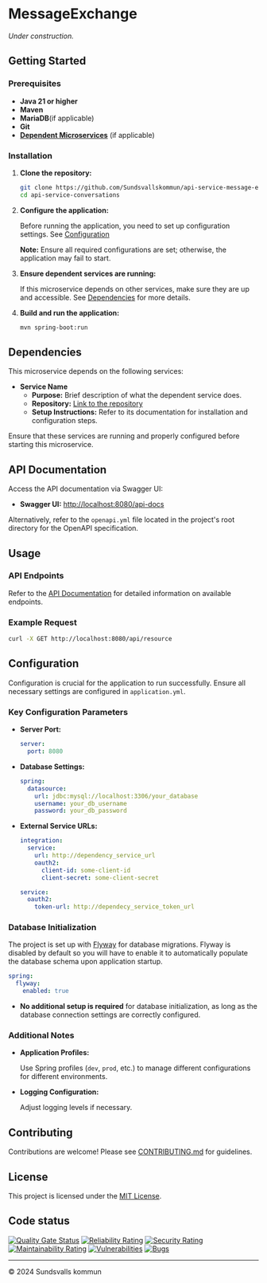 # MessageExchange

_Under construction._

## Getting Started

### Prerequisites

- **Java 21 or higher**
- **Maven**
- **MariaDB**(if applicable)
- **Git**
- **[Dependent Microservices](#dependencies)** (if applicable)

### Installation

1. **Clone the repository:**

   ```bash
   git clone https://github.com/Sundsvallskommun/api-service-message-exchange.git
   cd api-service-conversations
   ```
2. **Configure the application:**

   Before running the application, you need to set up configuration settings.
   See [Configuration](#Configuration)

   **Note:** Ensure all required configurations are set; otherwise, the application may fail to start.

3. **Ensure dependent services are running:**

   If this microservice depends on other services, make sure they are up and accessible.
   See [Dependencies](#dependencies) for more details.

4. **Build and run the application:**

   ```bash
   mvn spring-boot:run
   ```

## Dependencies

This microservice depends on the following services:

- **Service Name**
  - **Purpose:** Brief description of what the dependent service does.
  - **Repository:** [Link to the repository](https://github.com/Sundsvallskommun/service_name)
  - **Setup Instructions:** Refer to its documentation for installation and configuration steps.

Ensure that these services are running and properly configured before starting this microservice.

## API Documentation

Access the API documentation via Swagger UI:

- **Swagger UI:** [http://localhost:8080/api-docs](http://localhost:8080/api-docs)

Alternatively, refer to the `openapi.yml` file located in the project's root directory for the OpenAPI specification.

## Usage

### API Endpoints

Refer to the [API Documentation](#api-documentation) for detailed information on available endpoints.

### Example Request

```bash
curl -X GET http://localhost:8080/api/resource
```

## Configuration

Configuration is crucial for the application to run successfully. Ensure all necessary settings are configured in
`application.yml`.

### Key Configuration Parameters

- **Server Port:**

  ```yaml
  server:
    port: 8080
  ```
- **Database Settings:**

  ```yaml
  spring:
    datasource:
      url: jdbc:mysql://localhost:3306/your_database
      username: your_db_username
      password: your_db_password
  ```
- **External Service URLs:**

  ```yaml
  integration:
    service:
      url: http://dependency_service_url
      oauth2:
        client-id: some-client-id
        client-secret: some-client-secret

  service:
    oauth2:
      token-url: http://dependecy_service_token_url
  ```

### Database Initialization

The project is set up with [Flyway](https://github.com/flyway/flyway) for database migrations. Flyway is disabled by
default so you will have to enable it to automatically populate the database schema upon application startup.

```yaml
spring:
  flyway:
    enabled: true
```

- **No additional setup is required** for database initialization, as long as the database connection settings are
  correctly configured.

### Additional Notes

- **Application Profiles:**

  Use Spring profiles (`dev`, `prod`, etc.) to manage different configurations for different environments.

- **Logging Configuration:**

  Adjust logging levels if necessary.

## Contributing

Contributions are welcome! Please
see [CONTRIBUTING.md](https://github.com/Sundsvallskommun/.github/blob/main/.github/CONTRIBUTING.md) for guidelines.

## License

This project is licensed under the [MIT License](LICENSE).

## Code status
[![Quality Gate Status](https://sonarcloud.io/api/project_badges/measure?project=Sundsvallskommun_api-service-message-exchange&metric=alert_status)](https://sonarcloud.io/summary/overall?id=Sundsvallskommun_api-service-message-exchange)
[![Reliability Rating](https://sonarcloud.io/api/project_badges/measure?project=Sundsvallskommun_api-service-message-exchange&metric=reliability_rating)](https://sonarcloud.io/summary/overall?id=Sundsvallskommun_api-service-message-exchange)
[![Security Rating](https://sonarcloud.io/api/project_badges/measure?project=Sundsvallskommun_api-service-message-exchange&metric=security_rating)](https://sonarcloud.io/summary/overall?id=Sundsvallskommun_api-service-message-exchange)
[![Maintainability Rating](https://sonarcloud.io/api/project_badges/measure?project=Sundsvallskommun_api-service-message-exchange&metric=sqale_rating)](https://sonarcloud.io/summary/overall?id=Sundsvallskommun_api-service-message-exchange)
[![Vulnerabilities](https://sonarcloud.io/api/project_badges/measure?project=Sundsvallskommun_api-service-message-exchange&metric=vulnerabilities)](https://sonarcloud.io/summary/overall?id=Sundsvallskommun_api-service-message-exchange)
[![Bugs](https://sonarcloud.io/api/project_badges/measure?project=Sundsvallskommun_api-service-message-exchange&metric=bugs)](https://sonarcloud.io/summary/overall?id=Sundsvallskommun_api-service-message-exchange)

---

© 2024 Sundsvalls kommun
